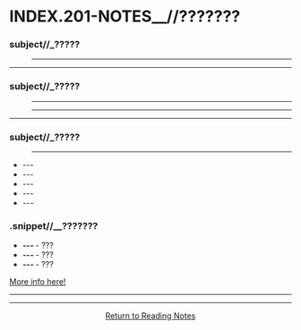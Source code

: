 # INDEX.201-NOTES__//???????

### __subject//___?????  

> ---
<hr>

###  __subject//___?????

> ---

> ---

<hr>

###  __subject//___?????

> ---

<ul>
  <li> --- </li>
  <li> --- </li>
  <li> --- </li>
  <li> --- </li>
  <li> --- </li>
</ul>

### .snippet//__???????

<ul>
  <li> <b> --- </b>- ??? </li>
  <li> <b> --- </b>- ??? </li>
  <li> <b> --- </b>- ??? </li>
</ul>

<a href="///"> More info here! </a>

<hr><hr>

<center> <a href="https://shaniib.github.io/reading-notes"> Return to Reading Notes </a> <center> 